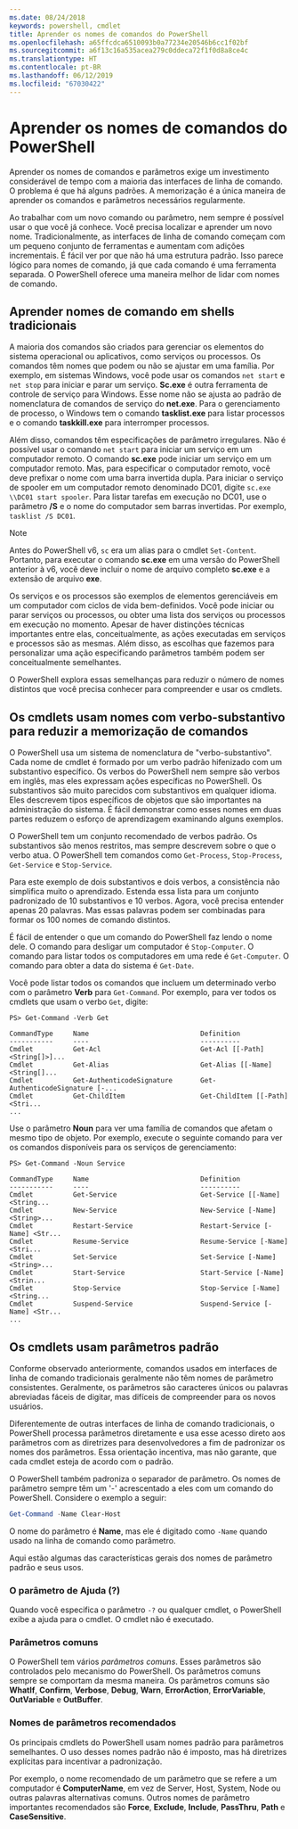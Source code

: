 ```yaml
---
ms.date: 08/24/2018
keywords: powershell, cmdlet
title: Aprender os nomes de comandos do PowerShell
ms.openlocfilehash: a65ffcdca6510093b0a77234e20546b6cc1f02bf
ms.sourcegitcommit: a6f13c16a535acea279c0ddeca72f1f0d8a8ce4c
ms.translationtype: HT
ms.contentlocale: pt-BR
ms.lasthandoff: 06/12/2019
ms.locfileid: "67030422"
---
```

# <a name="learning-powershell-command-names"></a>Aprender os nomes de comandos do PowerShell

Aprender os nomes de comandos e parâmetros exige um investimento considerável de tempo com a maioria das interfaces de linha de comando. O problema é que há alguns padrões. A memorização é a única maneira de aprender os comandos e parâmetros necessários regularmente.

Ao trabalhar com um novo comando ou parâmetro, nem sempre é possível usar o que você já conhece. Você precisa localizar e aprender um novo nome. Tradicionalmente, as interfaces de linha de comando começam com um pequeno conjunto de ferramentas e aumentam com adições incrementais. É fácil ver por que não há uma estrutura padrão.
Isso parece lógico para nomes de comando, já que cada comando é uma ferramenta separada. O PowerShell oferece uma maneira melhor de lidar com nomes de comando.

## <a name="learning-command-names-in-traditional-shells"></a>Aprender nomes de comando em shells tradicionais

A maioria dos comandos são criados para gerenciar os elementos do sistema operacional ou aplicativos, como serviços ou processos. Os comandos têm nomes que podem ou não se ajustar em uma família. Por exemplo, em sistemas Windows, você pode usar os comandos `net start` e `net stop` para iniciar e parar um serviço. **Sc.exe** é outra ferramenta de controle de serviço para Windows. Esse nome não se ajusta ao padrão de nomenclatura de comandos de serviço do **net.exe**. Para o gerenciamento de processo, o Windows tem o comando **tasklist.exe** para listar processos e o comando **taskkill.exe** para interromper processos.

Além disso, comandos têm especificações de parâmetro irregulares. Não é possível usar o comando `net start` para iniciar um serviço em um computador remoto. O comando **sc.exe** pode iniciar um serviço em um computador remoto. Mas, para especificar o computador remoto, você deve prefixar o nome com uma barra invertida dupla. Para iniciar o serviço de spooler em um computador remoto denominado DC01, digite `sc.exe \\DC01 start spooler`.
Para listar tarefas em execução no DC01, use o parâmetro **/S** e o nome do computador sem barras invertidas. Por exemplo, `tasklist /S DC01`.

> [!NOTE]
> Antes do PowerShell v6, `sc` era um alias para o cmdlet `Set-Content`. Portanto, para executar o comando **sc.exe** em uma versão do PowerShell anterior à v6, você deve incluir o nome de arquivo completo **sc.exe** e a extensão de arquivo **exe**.

Os serviços e os processos são exemplos de elementos gerenciáveis em um computador com ciclos de vida bem-definidos. Você pode iniciar ou parar serviços ou processos, ou obter uma lista dos serviços ou processos em execução no momento. Apesar de haver distinções técnicas importantes entre elas, conceitualmente, as ações executadas em serviços e processos são as mesmas. Além disso, as escolhas que fazemos para personalizar uma ação especificando parâmetros também podem ser conceitualmente semelhantes.

O PowerShell explora essas semelhanças para reduzir o número de nomes distintos que você precisa conhecer para compreender e usar os cmdlets.

## <a name="cmdlets-use-verb-noun-names-to-reduce-command-memorization"></a>Os cmdlets usam nomes com verbo-substantivo para reduzir a memorização de comandos

O PowerShell usa um sistema de nomenclatura de "verbo-substantivo". Cada nome de cmdlet é formado por um verbo padrão hifenizado com um substantivo específico. Os verbos do PowerShell nem sempre são verbos em inglês, mas eles expressam ações específicas no PowerShell. Os substantivos são muito parecidos com substantivos em qualquer idioma. Eles descrevem tipos específicos de objetos que são importantes na administração do sistema. É fácil demonstrar como esses nomes em duas partes reduzem o esforço de aprendizagem examinando alguns exemplos.

O PowerShell tem um conjunto recomendado de verbos padrão. Os substantivos são menos restritos, mas sempre descrevem sobre o que o verbo atua. O PowerShell tem comandos como `Get-Process`, `Stop-Process`, `Get-Service` e `Stop-Service`.

Para este exemplo de dois substantivos e dois verbos, a consistência não simplifica muito o aprendizado. Estenda essa lista para um conjunto padronizado de 10 substantivos e 10 verbos. Agora, você precisa entender apenas 20 palavras.
Mas essas palavras podem ser combinadas para formar os 100 nomes de comando distintos.

É fácil de entender o que um comando do PowerShell faz lendo o nome dele. O comando para desligar um computador é `Stop-Computer`. O comando para listar todos os computadores em uma rede é `Get-Computer`. O comando para obter a data do sistema é `Get-Date`.

Você pode listar todos os comandos que incluem um determinado verbo com o parâmetro **Verb** para `Get-Command`. Por exemplo, para ver todos os cmdlets que usam o verbo `Get`, digite:

```
PS> Get-Command -Verb Get

CommandType     Name                            Definition
-----------     ----                            ----------
Cmdlet          Get-Acl                         Get-Acl [[-Path] <String[]>]...
Cmdlet          Get-Alias                       Get-Alias [[-Name] <String[]...
Cmdlet          Get-AuthenticodeSignature       Get-AuthenticodeSignature [-...
Cmdlet          Get-ChildItem                   Get-ChildItem [[-Path] <Stri...
...
```

Use o parâmetro **Noun** para ver uma família de comandos que afetam o mesmo tipo de objeto. Por exemplo, execute o seguinte comando para ver os comandos disponíveis para os serviços de gerenciamento:

```
PS> Get-Command -Noun Service

CommandType     Name                            Definition
-----------     ----                            ----------
Cmdlet          Get-Service                     Get-Service [[-Name] <String...
Cmdlet          New-Service                     New-Service [-Name] <String>...
Cmdlet          Restart-Service                 Restart-Service [-Name] <Str...
Cmdlet          Resume-Service                  Resume-Service [-Name] <Stri...
Cmdlet          Set-Service                     Set-Service [-Name] <String>...
Cmdlet          Start-Service                   Start-Service [-Name] <Strin...
Cmdlet          Stop-Service                    Stop-Service [-Name] <String...
Cmdlet          Suspend-Service                 Suspend-Service [-Name] <Str...
...
```

## <a name="cmdlets-use-standard-parameters"></a>Os cmdlets usam parâmetros padrão

Conforme observado anteriormente, comandos usados em interfaces de linha de comando tradicionais geralmente não têm nomes de parâmetro consistentes. Geralmente, os parâmetros são caracteres únicos ou palavras abreviadas fáceis de digitar, mas difíceis de compreender para os novos usuários.

Diferentemente de outras interfaces de linha de comando tradicionais, o PowerShell processa parâmetros diretamente e usa esse acesso direto aos parâmetros com as diretrizes para desenvolvedores a fim de padronizar os nomes dos parâmetros. Essa orientação incentiva, mas não garante, que cada cmdlet esteja de acordo com o padrão.

O PowerShell também padroniza o separador de parâmetro. Os nomes de parâmetro sempre têm um '-' acrescentado a eles com um comando do PowerShell. Considere o exemplo a seguir:

```powershell
Get-Command -Name Clear-Host
```

O nome do parâmetro é **Name**, mas ele é digitado como `-Name` quando usado na linha de comando como parâmetro.

Aqui estão algumas das características gerais dos nomes de parâmetro padrão e seus usos.

### <a name="the-help-parameter-"></a>O parâmetro de Ajuda (?)

Quando você especifica o parâmetro `-?` ou qualquer cmdlet, o PowerShell exibe a ajuda para o cmdlet.
O cmdlet não é executado.

### <a name="common-parameters"></a>Parâmetros comuns

O PowerShell tem vários *parâmetros comuns*. Esses parâmetros são controlados pelo mecanismo do PowerShell. Os parâmetros comuns sempre se comportam da mesma maneira. Os parâmetros comuns são **WhatIf**, **Confirm**, **Verbose**, **Debug**, **Warn**, **ErrorAction**, **ErrorVariable**, **OutVariable** e **OutBuffer**.

### <a name="recommended-parameter-names"></a>Nomes de parâmetros recomendados

Os principais cmdlets do PowerShell usam nomes padrão para parâmetros semelhantes. O uso desses nomes padrão não é imposto, mas há diretrizes explícitas para incentivar a padronização.

Por exemplo, o nome recomendado de um parâmetro que se refere a um computador é **ComputerName**, em vez de Server, Host, System, Node ou outras palavras alternativas comuns. Outros nomes de parâmetro importantes recomendados são **Force**, **Exclude**, **Include**, **PassThru**, **Path** e **CaseSensitive**.
